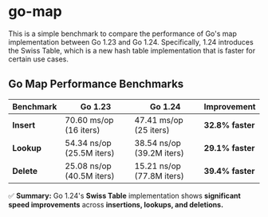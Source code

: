 # go-map

This is a simple benchmark to compare the performance of Go's map implementation between Go 1.23 and Go 1.24. Specifically, 1.24 introduces the Swiss Table, which is a new hash table implementation that is faster for certain use cases.

## Go Map Performance Benchmarks

| Benchmark      | Go 1.23            | Go 1.24            | Improvement |
|---------------|--------------------|--------------------|-------------|
| **Insert**    | 70.60 ms/op (16 iters)  | 47.41 ms/op (25 iters)  | **32.8% faster** |
| **Lookup**    | 54.34 ns/op (25.5M iters) | 38.54 ns/op (39.2M iters) | **29.1% faster** |
| **Delete**    | 25.08 ns/op (40.5M iters) | 15.21 ns/op (77.8M iters) | **39.4% faster** |

✅ **Summary:** Go 1.24's **Swiss Table** implementation shows **significant speed improvements** across **insertions, lookups, and deletions.**
